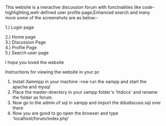 This website is a ineractive discussion forum with functnalities like code-highlighting,well-defined user profile page,Enhanced search and many more
some of the screenshots are as below:-

1.) Login page<br>

2.) Home page<br>
3.) Discussion Page<br>
4.) Profile Page<br>
5.) Search-user page<br>




I hope you loved the website 

Instructions for viewing the website in your pc
1. Install Xammpp in your machine
  -row run the xampp and start the apache and mysql.
2. Place the master-directory in your xampp folder's 'htdocs' and rename the folder as forum.
3. Now go to the admin of sql in xampp and import the ddudiscuss.sql over there
4. Now you are good to go open the browser and type 'localhost/forum/index.php'
